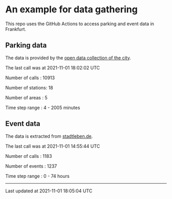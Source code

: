 # An example for data gathering

This repo uses the GitHub Actions to access parking and event data in Frankfurt.

## Parking data
The data is provided by the [open data collection of the city](https://www.offenedaten.frankfurt.de/).

The last call was at 2021-11-01 18:02:02 UTC

Number of calls   : 10913

Number of stations:    18

Number of areas   :     5

Time step range   :     4 -  2005 minutes


## Event data
The data is extracted from [stadtleben.de](https://stadtleben.de/frankfurt/).

The last call was at 2021-11-01 14:55:44 UTC

Number of calls   : 1183

Number of events  : 1237

Time step range   :    0 -   74 hours


----

Last updated at 2021-11-01 18:05:04 UTC
